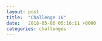 ```yaml
---
layout: post
title:  "Challenge 16"
date:   2018-05-06 05:16:11 +0000
categories: challenges
---
```


